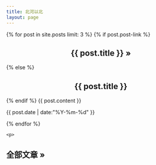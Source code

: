 ```yaml
---
title: 北河以北
layout: page
---
```


<div id="toc">
    {% for post in site.posts limit: 3 %}
        {% if post.post-link %}
        <h2><center><a href="{{ post.post-link }}" title="External link">{{ post.title }}</a> <a href="{{ post.url }}" title="Permanent link to: '{{ post.title }}'">&raquo;</a></center></h2>
        {% else %}
        <h2><center><a href="{{ site.url }}{{ post.url }}" title="Permanent link to: '{{ post.title }}'">{{ post.title }}</a></center></h2>
        {% endif %}
        {{ post.content }}
        <p id="tip-info">{{ post.date | date:"%Y-%m-%d" }}</p>
    {% endfor %}
    
    <p>
   <h2> <a href="{{ site.url }}/archive">全部文章 &raquo;</a></h2>
    </p>
</div>

